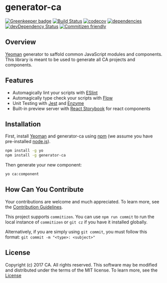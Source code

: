 # generator-ca

[![Greenkeeper badge](https://badges.greenkeeper.io/CAAPIM/generator-ca.svg)](https://greenkeeper.io/)
[![Build Status](https://travis-ci.org/CAAPIM/generator-ca.svg?branch=master)](https://travis-ci.org/CAAPIM/generator-ca)
[![codecov](https://codecov.io/gh/CAAPIM/generator-ca/branch/master/graph/badge.svg)](https://codecov.io/gh/CAAPIM/generator-ca)
[![dependencies](https://david-dm.org/CAAPIM/generator-ca.svg)](https://david-dm.org/CAAPIM/generator-ca)
[![devDependency Status](https://david-dm.org/CAAPIM/generator-ca/dev-status.svg)](https://david-dm.org/CAAPIM/generator-ca#info=devDependencies)
[![Commitizen friendly](https://img.shields.io/badge/commitizen-friendly-brightgreen.svg)](http://commitizen.github.io/cz-cli/)

## Overview

[Yeoman](http://yeoman.io/) generator to saffold common JavaScript modules and components. This library is meant to be used to generate all CA projects and components.

## Features

* Automagically lint your scripts with [ESlint](http://eslint.org/)
* Automagically type check your scripts with [Flow](https://flowtype.org/)
* Unit Testing with [Jest](https://github.com/facebook/jest) and [Enzyme](https://github.com/airbnb/enzyme)
* Built-in preview server with [React Storybook](https://github.com/kadirahq/react-storybook) for react components

## Installation

First, install [Yeoman](http://yeoman.io) and generator-ca using [npm](https://www.npmjs.com/) (we assume you have pre-installed [node.js](https://nodejs.org/)).

```bash
npm install -g yo
npm install -g generator-ca
```

Then generate your new component:

```bash
yo ca:component
```

## How Can You Contribute
Your contributions are welcome and much appreciated. To learn more, see the [Contribution Guidelines](https://github.com/CAAPIM/react-themer/blob/master/CONTRIBUTING.md).

This project supports `commitizen`. You can use `npm run commit` to run the local instance of `commitizen` or `git cz` if you have it installed globally.

Alternatively, if you are simply using `git commit`, you must follow this format:
`git commit -m "<type>: <subject>"`

## License
Copyright (c) 2017 CA. All rights reserved.
This software may be modified and distributed under the terms of the MIT license. To learn more, see the [License](https://github.com/CAAPIM/react-themer/blob/master/LICENSE.md)
